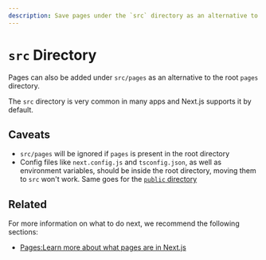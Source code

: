```yaml
---
description: Save pages under the `src` directory as an alternative to the root `pages` directory.
---
```


# `src` Directory

Pages can also be added under `src/pages` as an alternative to the root `pages` directory.

The `src` directory is very common in many apps and Next.js supports it by default.

## Caveats

- `src/pages` will be ignored if `pages` is present in the root directory
- Config files like `next.config.js` and `tsconfig.json`, as well as environment variables, should be inside the root directory, moving them to `src` won't work. Same goes for the [`public` directory](/docs/basic-features/static-file-serving)

## Related

For more information on what to do next, we recommend the following sections:

- [Pages:Learn more about what pages are in Next.js](/docs/basic-features/pages)
